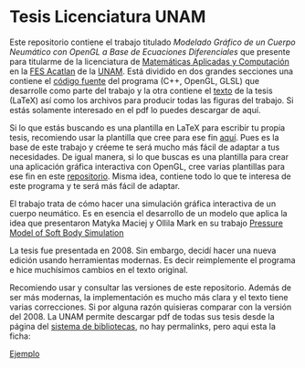 # Tesis Licenciatura UNAM

Este repositorio contiene el trabajo titulado *Modelado Gráfico de un Cuerpo Neumático con OpenGL a Base de Ecuaciones Diferenciales* que presente para titularme de la licenciatura de [Matemáticas Aplicadas y Computación](https://mac.acatlan.unam.mx/) en la [FES Acatlan](https://www.acatlan.unam.mx/) de la [UNAM](https://www.unam.mx/). Está dividido en dos grandes secciones una contiene el [código fuente](programa/) del programa (C++, OpenGL, GLSL) que desarrolle como parte del trabajo y la otra contiene el [texto](texto/) de la tesis (LaTeX) así como los archivos para producir todas las figuras del trabajo. Si estás solamente interesado en el pdf lo puedes descargar de aquí.

Si lo que estás buscando es una plantilla en LaTeX para escribir tu propia tesis, recomiendo usar la plantilla que cree para ese fin [aquí](https://github.com/nemediano/LaTeXTemplates/tree/master/BachelorThesis). Pues es la base de este trabajo y créeme te será mucho más fácil de adaptar a tus necesidades. De igual manera, si lo que buscas es una plantilla para crear una aplicación gráfica interactiva con OpenGL, cree varias plantillas para ese fin en este [repositorio](https://github.com/nemediano/OpenGLTemplates). Misma idea, contiene todo lo que te interesa de este programa y te será más fácil de adaptar.

El trabajo trata de cómo hacer una simulación gráfica interactiva de un cuerpo neumático. Es en esencia el desarrollo de un modelo que aplica la idea que presentaron Matyka Maciej y Ollila Mark en su trabajo [Pressure Model of Soft Body Simulation](https://arxiv.org/abs/physics/0407003)

La tesis fue presentada en 2008. Sin embargo, decidí hacer una nueva edición usando herramientas modernas. Es decir reimplemente el programa e hice muchísimos cambios en el texto original.

Recomiendo usar y consultar las versiones de este repositorio. Además de ser más modernas, la implementación es mucho más clara y el texto tiene varias correcciones. Si por alguna razón quisieras comparar con la versión del 2008. La UNAM permite descargar pdf de todas sus tesis desde la página del [sistema de bibliotecas](https://tesiunam.dgb.unam.mx), no hay permalinks, pero aqui esta la ficha:

[Ejemplo](programa/Screenshoots/ficha.png)
